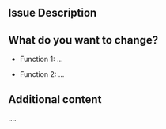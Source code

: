 Issue Description
-----------------

<!-- What issue are you experiencing? -->

What do you want to change?
---------------------------

<!-- Write that what do you want to change -->

* Function 1: ...

* Function 2: ...

Additional content
------------------
....
